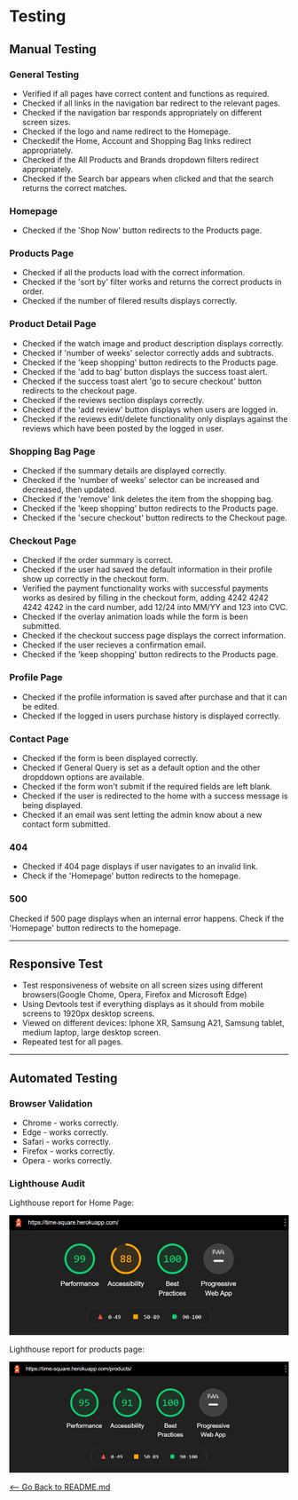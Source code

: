 # Testing

## Manual Testing

### General Testing
* Verified if all pages have correct content and functions as required.
* Checked if all links in the navigation bar redirect to the relevant pages.
* Checked if the navigation bar responds appropriately on different screen sizes.
* Checked if the logo and name redirect to the Homepage.
* Checkedif the Home, Account and Shopping Bag links redirect appropriately.
* Checked if the All Products and Brands dropdown filters redirect appropriately.
* Checked if the Search bar appears when clicked and that the search returns the correct matches.


### Homepage
* Checked if the 'Shop Now' button redirects to the Products page.


### Products Page
* Checked if all the products load with the correct information.
* Checked if the 'sort by' filter works and returns the correct products in order.
* Checked if the number of filered results displays correctly.


### Product Detail Page
* Checked if the watch image and product description displays correctly.
* Checked if 'number of weeks' selector correctly adds and subtracts.
* Checked if the 'keep shopping' button redirects to the Products page.
* Checked if the 'add to bag' button displays the success toast alert.
* Checked if the success toast alert 'go to secure checkout' button redirects to the checkout page.
* Checked if the reviews section displays correctly.
* Checked if the 'add review' button displays when users are logged in.
* Checked if the reviews edit/delete functionality only displays against the reviews which have been posted by the logged in user.


### Shopping Bag Page
* Checked if the summary details are displayed correctly.
* Checked if the 'number of weeks' selector can be increased and decreased, then updated.
* Checked if the 'remove' link deletes the item from the shopping bag.
* Checked if the 'keep shopping' button redirects to the Products page.
* Checked if the 'secure checkout' button redirects to the Checkout page.


### Checkout Page
* Checked if the order summary is correct.
* Checked if the user had saved the default information in their profile show up correctly in the checkout form.
* Verified the payment functionality works with successful payments works as desired by filling in the checkout form, adding 4242 4242 4242 4242 in the card number, add 12/24 into MM/YY and 123 into CVC.
* Checked if the overlay animation loads while the form is been submitted.
* Checked if the checkout success page displays the correct information.
* Checked if the user recieves a confirmation email.
* Checked if the 'keep shopping' button redirects to the Products page.


### Profile Page
* Checked if the profile information is saved after purchase and that it can be edited.
* Checked if the logged in users purchase history is displayed correctly.


### Contact Page
* Checked if the form is been displayed correctly.
* Checked if General Query is set as a default option and the other dropddown options are available.
* Checked if the form won't submit if the required fields are left blank.
* Checked if the user is redirected to the home with a success message is being displayed.
* Checked if an email was sent letting the admin know about a new contact form submitted.


### 404
* Checked if 404 page displays if user navigates to an invalid link.
* Check if the 'Homepage' button redirects to the homepage.


### 500
Checked if 500 page displays when an internal error happens.
Check if the 'Homepage' button redirects to the homepage.
***


## Responsive Test
* Test responsiveness of website on all screen sizes using different browsers(Google Chome, Opera, Firefox and Microsoft Edge)
* Using Devtools test if everything displays as it should from mobile screens to 1920px desktop screens.
* Viewed on different devices: Iphone XR, Samsung A21, Samsung tablet, medium laptop, large desktop screen.
* Repeated test for all pages.
***

## Automated Testing
### Browser Validation
* Chrome - works correctly.
* Edge - works correctly.
* Safari - works correctly.
* Firefox - works correctly.
* Opera - works correctly.

### Lighthouse Audit
Lighthouse report for Home Page:

<p align="center">  
   <img src="documentation/testing-images/lighthouse-report.png" alt="screenshot of home page"/>  
</p>


Lighthouse report for products page:

<p align="center">  
   <img src="documentation/testing-images/lighthouse-report-products.png" alt="screenshot of home page"/>  
</p>


[<-- Go Back to README.md](README.md)